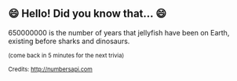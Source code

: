 ## :smile: Hello! Did you know that... :smile:
650000000 is the number of years that jellyfish have been on Earth, existing before sharks and dinosaurs.

<sup>(come back in 5 minutes for the next trivia)</sup>


<sup>Credits: http://numbersapi.com</sup>

